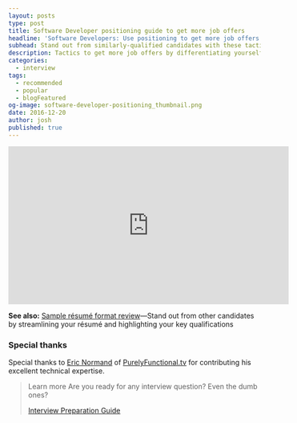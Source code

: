 ```yaml
---
layout: posts
type: post
title: Software Developer positioning guide to get more job offers
headline: 'Software Developers: Use positioning to get more job offers'
subhead: Stand out from similarly-qualified candidates with these tactics
description: Tactics to get more job offers by differentiating yourself from other candidates
categories:
  - interview
tags:
  - recommended
  - popular
  - blogFeatured
og-image: software-developer-positioning_thumbnail.png
date: 2016-12-20
author: josh
published: true
---
```


<iframe width="560" height="315" src="https://www.youtube.com/embed/b4pKH_mvlVo" title="Software Developer positioning to get more job offers" frameborder="0" allow="accelerometer; autoplay; clipboard-write; encrypted-media; gyroscope; picture-in-picture" allowfullscreen></iframe>

**See also:** [Sample résumé format review](/sample-resume-format-review/)—Stand out from other candidates by streamlining your résumé and highlighting your key qualifications

### Special thanks

Special thanks to [Eric Normand](https://twitter.com/ericnormand) of [PurelyFunctional.tv](https://purelyfunctional.tv) for contributing his excellent technical expertise.

<blockquote class="ico link-callout">
  <p><span>Learn more</span> Are you ready for any interview question? Even the dumb ones?</p>
  <p><a href="/interview-preparation-guide/">Interview Preparation Guide <i class="fas fa-angle-double-right"></i></a></p>
</blockquote>